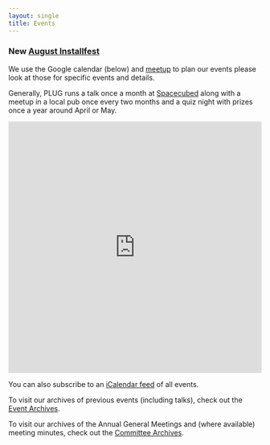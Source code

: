 ```yaml
---
layout: single
title: Events
---
```


### New [August Installfest](2025/installfest/index.md)

We use the Google calendar (below) and [meetup](https://www.meetup.com/Perth-Linux-Users-Group-PLUG) to plan our events please look at those for specific events and details.

Generally, PLUG runs a talk once a month at [Spacecubed](https://www.spacecubed.com/) along with a meetup in a local pub once every two months and a quiz night with prizes once a year around April or May.

<iframe src="https://www.google.com/calendar/embed?showTitle=0&showNav=0&showDate=0&showPrint=0&showTabs=0&showCalendars=0&mode=AGENDA&height=200&wkst=1&bgcolor=%23FFFFFF&src=president%40plug.org.au&color=%23182C57&ctz=Australia%2FPerth" style=" border-width:0 " width="100%" height="500" frameborder="0" scrolling="no"></iframe>

You can also subscribe to an [iCalendar feed](https://calendar.google.com/calendar/ical/president%40plug.org.au/public/basic.ics) of all events.

To visit our archives of previous events (including talks), check out the [Event Archives](archive.md).

To visit our archives of the Annual General Meetings and (where available) meeting minutes, check out the [Committee Archives](minutes/_index.md).
